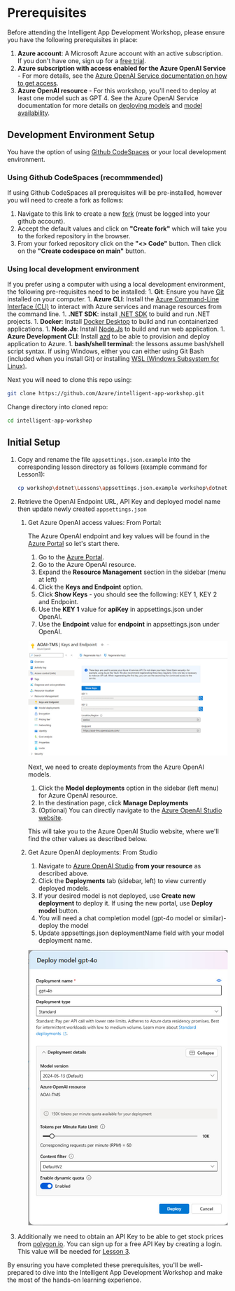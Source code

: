 # Prerequisites

Before attending the Intelligent App Development Workshop, please ensure you have the following prerequisites in place:

1. **Azure account**: A Microsoft Azure account with an active subscription. If you don't have one, sign up for a [free trial](https://azure.microsoft.com/en-us/free/).
1. **Azure subscription with access enabled for the Azure OpenAI Service** - For more details, see the [Azure OpenAI Service documentation on how to get access](https://learn.microsoft.com/azure/ai-services/openai/overview#how-do-i-get-access-to-azure-openai). 
1. **Azure OpenAI resource** - For this workshop, you'll need to deploy at least one model such as GPT 4. See the Azure OpenAI Service documentation for more details on [deploying models](https://learn.microsoft.com/azure/ai-services/openai/how-to/create-resource?pivots=web-portal) and [model availability](https://learn.microsoft.com/azure/ai-services/openai/concepts/models).

## Development Environment Setup

You have the option of using [Github CodeSpaces](https://docs.github.com/en/codespaces/getting-started/quickstart) or your local development environment.

### Using Github CodeSpaces (recommmended)

If using Github CodeSpaces all prerequisites will be pre-installed, however you will need to create a fork as follows:

1. Navigate to this link to create a new [fork](https://github.com/Azure/intelligent-app-workshop/fork) (must be logged into your github account).
1. Accept the default values and click on **"Create fork"** which will take you to the forked repository in the browser.
1. From your forked repository click on the **"<> Code"** button. Then click on the **"Create codespace on main"** button.

### Using local development environment

If you prefer using a computer with using a local development environment, the following pre-requisites need to be installed:
    1. **Git**: Ensure you have [Git](https://git-scm.com/downloads) installed on your computer.
    1. **Azure CLI**: Install the [Azure Command-Line Interface (CLI)](https://docs.microsoft.com/en-us/cli/azure/install-azure-cli) to interact with Azure services and manage resources from the command line.
    1. **.NET SDK**: install [.NET SDK](https://dotnet.microsoft.com/en-us/download) to build and run .NET projects.
    1. **Docker**: Install [Docker Desktop](https://www.docker.com/products/docker-desktop) to build and run containerized applications.
    1. **Node.Js**: Install [Node.Js](https://nodejs.org/en/download/package-manager) to build and run web application.
    1. **Azure Development CLI**: Install [azd](https://learn.microsoft.com/en-us/azure/developer/azure-developer-cli/install-azd) to be able to provision and deploy application to Azure.
    1. **bash/shell terminal**: the lessons assume bash/shell script syntax. If using Windows, either you can either using Git Bash (included when you install Git) or installing [WSL (Windows Subsystem for Linux)](https://learn.microsoft.com/en-us/windows/wsl/install).

Next you will need to clone this repo using:

```bash
git clone https://github.com/Azure/intelligent-app-workshop.git
```

Change directory into cloned repo:

```bash
cd intelligent-app-workshop
```

## Initial Setup

1. Copy and rename the file `appsettings.json.example` into the corresponding lesson directory as follows (example command for Lesson1):

    ```bash
    cp workshop\dotnet\Lessons\appsettings.json.example workshop\dotnet\Lessons\Lesson1\appsettings.json
    ```

1. Retrieve the OpenAI Endpoint URL, API Key and deployed model name then update newly created `appsettings.json`

    1. Get Azure OpenAI access values: From Portal:

        The Azure OpenAI endpoint and key values will be found in the [Azure Portal](https://portal.azure.com) so let's start there.
        1. Go to the [Azure Portal](https://portal.azure.com).
        1. Go to the Azure OpenAI resource.
        1. Expand the **Resource Management** section in the sidebar (menu at left)
        1. Click the **Keys and Endpoint** option.
        1. Click **Show Keys** - you should see the following: KEY 1, KEY 2 and Endpoint.
        1. Use the **KEY 1** value for **apiKey** in appsettings.json under OpenAI.
        1. Use the **Endpoint** value for **endpoint** in appsettings.json under OpenAI.

        ![Terminal](./images/keys-and-endpoint.jpg)

        Next, we need to create deployments from the Azure OpenAI models.

        1. Click the **Model deployments** option in the sidebar (left menu) for Azure OpenAI resource.
        1. In the destination page, click **Manage Deployments**
        1. (Optional) You can directly navigate to the [Azure OpenAI Studio website](https://oai.azure.com).

        This will take you to the Azure OpenAI Studio website, where we'll find the other values as described below.

    1. Get Azure OpenAI deployments: From Studio

        1. Navigate to [Azure OpenAI Studio](https://oai.azure.com) **from your resource** as described above.
        1. Click the **Deployments** tab (sidebar, left) to view currently deployed models.
        1. If your desired model is not deployed, use **Create new deployment** to deploy it. If using the new portal, use **Deploy model** button.
        1. You will need a chat completion model (gpt-4o model or similar)- deploy the model
        1. Update appsettings.json deploymentName field with your model deployment name.

        ![Terminal](./images/deploy-model.jpg)

1. Additionally we need to obtain an API Key to be able to get stock prices from [polygon.io](https://polygon.io/dashboard/login). You can sign up for a free API Key by creating a login. This value will be needed for [Lesson 3](lesson3.md).

By ensuring you have completed these prerequisites, you'll be well-prepared to dive into the Intelligent App Development Workshop and make the most of the hands-on learning experience.
